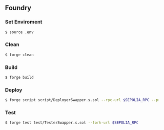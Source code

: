 ## Foundry

### Set Enviroment

```bash
$ source .env
```

### Clean

```bash
$ forge clean
```

### Build

```bash
$ forge build
```

### Deploy

```bash
$ forge script script/DeployerSwapper.s.sol --rpc-url $SEPOLIA_RPC --private-key $PRIVATE_KEY --broadcast --ffi
```

### Test

```bash
$ forge test test/TesterSwapper.s.sol --fork-url $SEPOLIA_RPC
```
